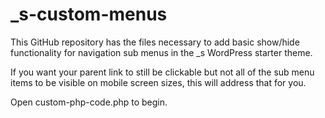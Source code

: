 # _s-custom-menus
This GitHub repository has the files necessary to add basic show/hide functionality for navigation sub menus in the _s WordPress starter theme.

If you want your parent link to still be clickable but not all of the sub menu items to be visible on mobile screen sizes, this will address that for you.

Open custom-php-code.php to begin.
